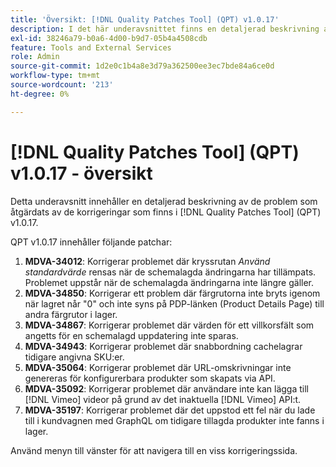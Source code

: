```yaml
---
title: 'Översikt: [!DNL Quality Patches Tool] (QPT) v1.0.17'
description: I det här underavsnittet finns en detaljerad beskrivning av de problem som åtgärdats av de korrigeringar som finns i  [!DNL Quality Patches Tool] (QPT) v1.0.17.
exl-id: 38246a79-b0a6-4d00-b9d7-05b4a4508cdb
feature: Tools and External Services
role: Admin
source-git-commit: 1d2e0c1b4a8e3d79a362500ee3ec7bde84a6ce0d
workflow-type: tm+mt
source-wordcount: '213'
ht-degree: 0%

---
```


# [!DNL Quality Patches Tool] (QPT) v1.0.17 - översikt

Detta underavsnitt innehåller en detaljerad beskrivning av de problem som åtgärdats av de korrigeringar som finns i [!DNL Quality Patches Tool] (QPT) v1.0.17.

QPT v1.0.17 innehåller följande patchar:

1. **MDVA-34012**: Korrigerar problemet där kryssrutan *Använd standardvärde* rensas när de schemalagda ändringarna har tillämpats. Problemet uppstår när de schemalagda ändringarna inte längre gäller.
1. **MDVA-34850**: Korrigerar ett problem där färgrutorna inte bryts igenom när lagret når &quot;0&quot; och inte syns på PDP-länken (Product Details Page) till andra färgrutor i lager.
1. **MDVA-34867**: Korrigerar problemet där värden för ett villkorsfält som angetts för en schemalagd uppdatering inte sparas.
1. **MDVA-34943**: Korrigerar problemet där snabbordning cachelagrar tidigare angivna SKU:er.
1. **MDVA-35064**: Korrigerar problemet där URL-omskrivningar inte genereras för konfigurerbara produkter som skapats via API.
1. **MDVA-35092**: Korrigerar problemet där användare inte kan lägga till [!DNL Vimeo] videor på grund av det inaktuella [!DNL Vimeo] API:t.
1. **MDVA-35197**: Korrigerar problemet där det uppstod ett fel när du lade till i kundvagnen med GraphQL om tidigare tillagda produkter inte fanns i lager.

Använd menyn till vänster för att navigera till en viss korrigeringssida.
